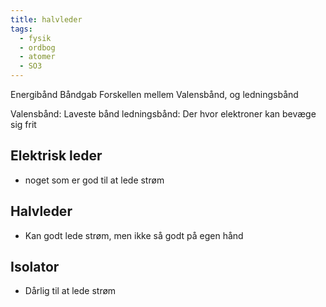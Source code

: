 ```yaml
---
title: halvleder
tags:
  - fysik
  - ordbog
  - atomer
  - SO3
---
```

Energibånd
Båndgab Forskellen mellem Valensbånd, og ledningsbånd

Valensbånd: Laveste bånd
ledningsbånd: Der hvor elektroner kan bevæge sig frit

## Elektrisk leder
- noget som er god til at lede strøm

## Halvleder
- Kan godt lede strøm, men ikke så godt på egen hånd
## Isolator
- Dårlig til at lede strøm
